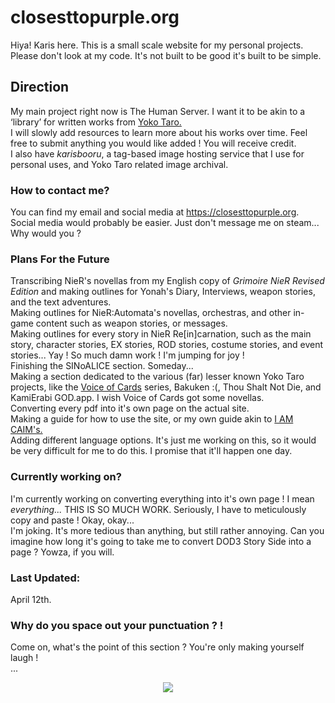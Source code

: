 # **closesttopurple.org**
Hiya! Karis here. This is a small scale website for my personal projects.\
Please don't look at my code. It's not built to be good it's built to be simple.

## Direction
My main project right now is The Human Server. I want it to be akin to a ‘library’ for written works from <a href="https://en.wikipedia.org/wiki/Yoko_Taro">Yoko Taro.<a>\
I will slowly add resources to learn more about his works over time. Feel free to submit anything you would like added ! You will receive credit.\
I also have *karisbooru*, a tag-based image hosting service that I use for personal uses, and Yoko Taro related image archival.

### How to contact me?
You can find my email and social media at https://closesttopurple.org. Social media would probably be easier. Just don't message me on steam... Why would you ?

### Plans For the Future
Transcribing NieR's novellas from my English copy of <i>Grimoire NieR Revised Edition</i> and making outlines for Yonah's Diary, Interviews, weapon stories, and the text adventures.\
Making outlines for NieR:Automata's novellas, orchestras, and other in-game content such as weapon stories, or messages.\
Making outlines for every story in NieR Re[in]carnation, such as the main story, character stories, EX stories, ROD stories, costume stories, and event stories... Yay ! So much damn work ! I'm jumping for joy !\
Finishing the SINoALICE section. Someday...\
Making a section dedicated to the various (far) lesser known Yoko Taro projects, like the <a href="https://en.wikipedia.org/wiki/Voice_of_Cards:_The_Isle_Dragon_Roars">Voice of Cards</a> series, Bakuken :(, Thou Shalt Not Die, and KamiErabi GOD.app. I wish Voice of Cards got some novellas.\
Converting every pdf into it's own page on the actual site.\
Making a guide for how to use the site, or my own guide akin to <a href="https://closesttopurple.org/sg">I AM CAIM's.</a>\
Adding different language options. It's just me working on this, so it would be very difficult for me to do this. I promise that it'll happen one day.

### Currently working on?
I'm currently working on converting everything into it's own page ! I mean <i>everything...</i> THIS IS SO MUCH WORK. Seriously, I have to meticulously copy and paste ! Okay, okay...\
I'm joking. It's more tedious than anything, but still rather annoying. Can you imagine how long it's going to take me to convert DOD3 Story Side into a page ? Yowza, if you will.

### Last Updated:
April 12th.

### Why do you space out your punctuation ? !
Come on, what's the point of this section ? You're only making yourself laugh !\
...
<div align="center">
  <img src="https://i.imgur.com/Y3aWg5k.jpeg">
</div>
